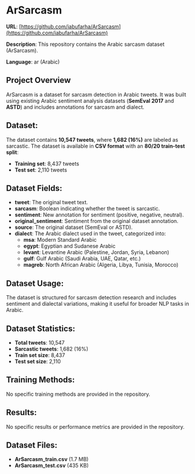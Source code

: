 # ArSarcasm
**URL**: [https://github.com/iabufarha/ArSarcasm](https://github.com/iabufarha/ArSarcasm)

**Description**: This repository contains the Arabic sarcasm dataset (ArSarcasm).

**Language**: ar (Arabic)

## Project Overview
ArSarcasm is a dataset for sarcasm detection in Arabic tweets. It was built using existing Arabic sentiment analysis datasets (**SemEval 2017** and **ASTD**) and includes annotations for sarcasm and dialect.

## Dataset:
The dataset contains **10,547 tweets**, where **1,682 (16%)** are labeled as sarcastic. The dataset is available in **CSV format** with an **80/20 train-test split**:
- **Training set**: 8,437 tweets
- **Test set**: 2,110 tweets

## Dataset Fields:
- **tweet**: The original tweet text.
- **sarcasm**: Boolean indicating whether the tweet is sarcastic.
- **sentiment**: New annotation for sentiment (positive, negative, neutral).
- **original_sentiment**: Sentiment from the original dataset annotation.
- **source**: The original dataset (SemEval or ASTD).
- **dialect**: The Arabic dialect used in the tweet, categorized into:
  - **msa**: Modern Standard Arabic
  - **egypt**: Egyptian and Sudanese Arabic
  - **levant**: Levantine Arabic (Palestine, Jordan, Syria, Lebanon)
  - **gulf**: Gulf Arabic (Saudi Arabia, UAE, Qatar, etc.)
  - **magreb**: North African Arabic (Algeria, Libya, Tunisia, Morocco)

## Dataset Usage:
The dataset is structured for sarcasm detection research and includes sentiment and dialectal variations, making it useful for broader NLP tasks in Arabic.

## Dataset Statistics:
- **Total tweets**: 10,547
- **Sarcastic tweets**: 1,682 (16%)
- **Train set size**: 8,437
- **Test set size**: 2,110

## Training Methods:
No specific training methods are provided in the repository.

## Results:
No specific results or performance metrics are provided in the repository.

## Dataset Files:
- **ArSarcasm_train.csv** (1.7 MB)
- **ArSarcasm_test.csv** (435 KB)
